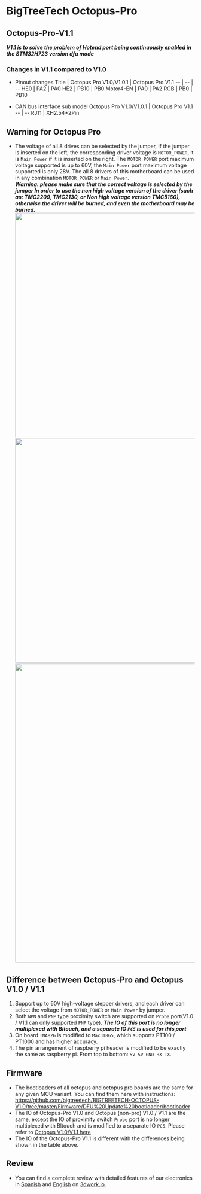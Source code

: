 # BigTreeTech Octopus-Pro

## Octopus-Pro-V1.1
***V1.1 is to solve the problem of Hotend port being continuously enabled in the STM32H723 version dfu mode***
### Changes in V1.1 compared to V1.0
* Pinout changes
  Title | Octopus Pro V1.0/V1.0.1 | Octopus Pro V1.1
  -- | -- | --
  HE0 | PA2  | PA0
  HE2 | PB10  | PB0
  Motor4-EN | PA0  | PA2
  RGB | PB0  | PB10

* CAN bus interface sub model
  Octopus Pro V1.0/V1.0.1 | Octopus Pro V1.1
  -- | --
  RJ11  | XH2.54*2Pin

## Warning for Octopus Pro
* The voltage of all 8 drives can be selected by the jumper, If the jumper is inserted on the left, the corresponding driver voltage is `MOTOR_POWER`, it is `Main Power` if it is inserted on the right. The `MOTOR_POWER` port maximum voltage supported is up to 60V, the `Main Power` port maximum voltage supported is only 28V. The all 8 drivers of this motherboard can be used in any combination `MOTOR_POWER` or `Main Power`.<br/>
***Warning: please make sure that the correct voltage is selected by the jumper In order to use the non high voltage version of the driver (such as: TMC2209, TMC2130, or Non high voltage version TMC5160), otherwise the driver will be burned, and even the motherboard may be burned.***<br/>
  <img src=Images/stepper_60V.png width="600" /><br/>
  <img src=Images/stepper_24V.png width="600" /><br/>
  <img src=Images/board.jpg width="800" /><br/>

## Difference between Octopus-Pro and Octopus V1.0 / V1.1
  1. Support up to 60V high-voltage stepper drivers, and each driver can select the voltage from `MOTOR_POWER` or `Main Power` by jumper.
  2. Both `NPN` and `PNP` type proximity switch are supported on `Probe` port(V1.0 / V1.1 can only supported `PNP` type). ***The IO of this port is no longer multiplexed with Bltouch, and a separate IO `PC5` is used for this port***
  3. On board `INA826` is modified to `Max31865`, which supports PT100 / PT1000 and has higher accuracy.
  4. The pin arrangement of raspberry pi header is modified to be exactly the same as raspberry pi. From top to bottom: `5V 5V GND RX TX`.

## Firmware
  * The bootloaders of all octopus and octopus pro boards are the same for any given MCU variant. You can find them here with instructions: https://github.com/bigtreetech/BIGTREETECH-OCTOPUS-V1.0/tree/master/Firmware/DFU%20Update%20bootloader/bootloader
  * The IO of Octopus-Pro V1.0 and Octopus (non-pro) V1.0 / V1.1 are the same, except the IO of proximity switch `Probe` port is no longer multiplexed with Bltouch and is modified to a separate IO `PC5`. Please refer to [Octopus V1.0/V1.1 here](https://github.com/bigtreetech/BIGTREETECH-OCTOPUS-V1.0)
  * The IO of the Octopus-Pro V1.1 is different with the differences being shown in the table above.

## Review
  * You can find a complete review with detailed features of our electronics in [Spanish](https://3dwork.io/btt-octopus-pro) and [English](https://3dwork.io/en/btt-octopus-pro) on [3dwork.io](https://3dwork.io/).

